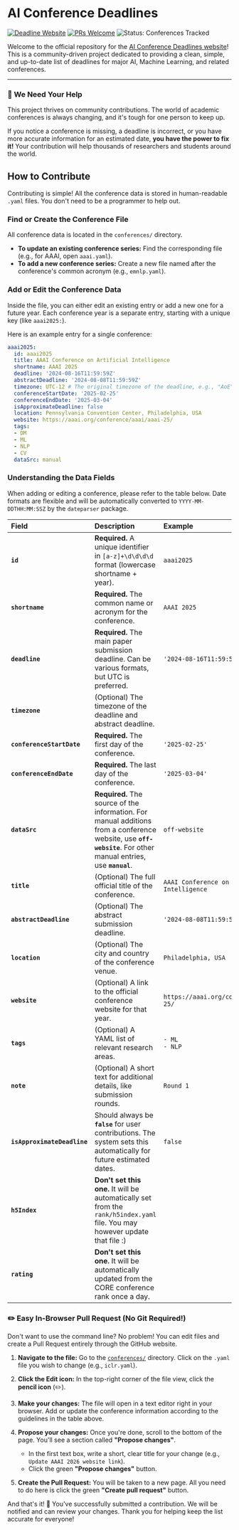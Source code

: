 # AI Conference Deadlines

[![Deadline Website](https://img.shields.io/badge/Deadline-Website-red)](https://aideadlines.nauen-it.de)
[![PRs Welcome](https://img.shields.io/badge/PRs-welcome-brightgreen.svg?style=flat-square)](#how-to-contribute)
![Status: Conferences Tracked](https://img.shields.io/badge/Conferences%20Tracked-75-blue)

Welcome to the official repository for the [AI Conference Deadlines website](https://aideadlines.nauen-it.de)! This is a community-driven project dedicated to providing a clean, simple, and up-to-date list of deadlines for major AI, Machine Learning, and related conferences.

---

### 🙏 We Need Your Help

This project thrives on community contributions. The world of academic conferences is always changing, and it's tough for one person to keep up.

If you notice a conference is missing, a deadline is incorrect, or you have more accurate information for an estimated date, **you have the power to fix it!** Your contribution will help thousands of researchers and students around the world.

## How to Contribute

Contributing is simple! All the conference data is stored in human-readable `.yaml` files. You don't need to be a programmer to help out.

### Find or Create the Conference File

All conference data is located in the `conferences/` directory.

* **To update an existing conference series:** Find the corresponding file (e.g., for AAAI, open `aaai.yaml`).
* **To add a new conference series:** Create a new file named after the conference's common acronym (e.g., `emnlp.yaml`).

### Add or Edit the Conference Data

Inside the file, you can either edit an existing entry or add a new one for a future year. Each conference year is a separate entry, starting with a unique key (like `aaai2025:`).

Here is an example entry for a single conference:

```yaml
aaai2025:
  id: aaai2025
  title: AAAI Conference on Artificial Intelligence
  shortname: AAAI 2025
  deadline: '2024-08-16T11:59:59Z'
  abstractDeadline: '2024-08-08T11:59:59Z'
  timezone: UTC-12 # The original timezone of the deadline, e.g., "AoE" which is UTC-12
  conferenceStartDate: '2025-02-25'
  conferenceEndDate: '2025-03-04'
  isApproximateDeadline: false
  location: Pennsylvania Convention Center, Philadelphia, USA
  website: https://aaai.org/conference/aaai/aaai-25/
  tags:
  - DM
  - ML
  - NLP
  - CV
  dataSrc: manual
```

### Understanding the Data Fields

When adding or editing a conference, please refer to the table below.
Date formats are flexible and will be automatically converted to `YYYY-MM-DDTHH:MM:SSZ` by the `dateparser` package.

| Field | Description | Example |
| :--- | :--- | :--- |
| **`id`** | **Required.** A unique identifier in `[a-z]+\d\d\d\d` format (lowercase shortname + year). | `aaai2025` |
| **`shortname`** | **Required.** The common name or acronym for the conference. | `AAAI 2025` |
| **`deadline`** | **Required.** The main paper submission deadline. Can be various formats, but UTC is preferred. | `'2024-08-16T11:59:59Z'` |
| **`timezone`** | (Optional) The timezone of the deadline and abstract deadline. | |
| **`conferenceStartDate`** | **Required.** The first day of the conference. | `'2025-02-25'` |
| **`conferenceEndDate`** | **Required.** The last day of the conference. | `'2025-03-04'` |
| **`dataSrc`** | **Required.** The source of the information. For manual additions from a conference website, use **`off-website`**. For other manual entries, use **`manual`**. | `off-website` |
| **`title`** | (Optional) The full official title of the conference. | `AAAI Conference on Artificial Intelligence` |
| **`abstractDeadline`** | (Optional) The abstract submission deadline. | `'2024-08-08T11:59:59Z'` |
| **`location`** | (Optional) The city and country of the conference venue. | `Philadelphia, USA` |
| **`website`** | (Optional) A link to the official conference website for that year. | `https://aaai.org/conference/aaai/aaai-25/` |
| **`tags`** | (Optional) A YAML list of relevant research areas. | `- ML`<br/>`- NLP` |
| **`note`** | (Optional) A short text for additional details, like submission rounds. | `Round 1` |
| **`isApproximateDeadline`** | Should always be **`false`** for user contributions. The system sets this automatically for future estimated dates. | `false` |
| **`h5Index`** | **Don't set this one.** It will be automatically set from the `rank/h5index.yaml` file. You may however update that file :) | |
| **`rating`** | **Don't set this one.** It will be automatically updated from the CORE conference rank once a day. | |

### ✏️ Easy In-Browser Pull Request (No Git Required!)

Don't want to use the command line? No problem! You can edit files and create a Pull Request entirely through the GitHub website.

1. **Navigate to the file:** Go to the [`conferences/`](./conferences/) directory. Click on the `.yaml` file you wish to change (e.g., `iclr.yaml`).

2. **Click the Edit icon:** In the top-right corner of the file view, click the **pencil icon** (✏️).

3. **Make your changes:** The file will open in a text editor right in your browser. Add or update the conference information according to the guidelines in the table above.

4. **Propose your changes:** Once you're done, scroll to the bottom of the page. You'll see a section called **"Propose changes"**.
    * In the first text box, write a short, clear title for your change (e.g., `Update AAAI 2026 website link`).
    * Click the green **"Propose changes"** button.

5. **Create the Pull Request:** You will be taken to a new page. All you need to do here is click the green **"Create pull request"** button.

And that's it! 🎉 You've successfully submitted a contribution. We will be notified and can review your changes. Thank you for helping keep the list accurate for everyone!
